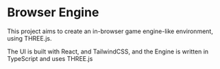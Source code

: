 # Browser Engine
This project aims to create an in-browser game engine-like environment, using THREE.js.

The UI is built with React, and TailwindCSS, and the Engine is written in TypeScript and uses THREE.js
